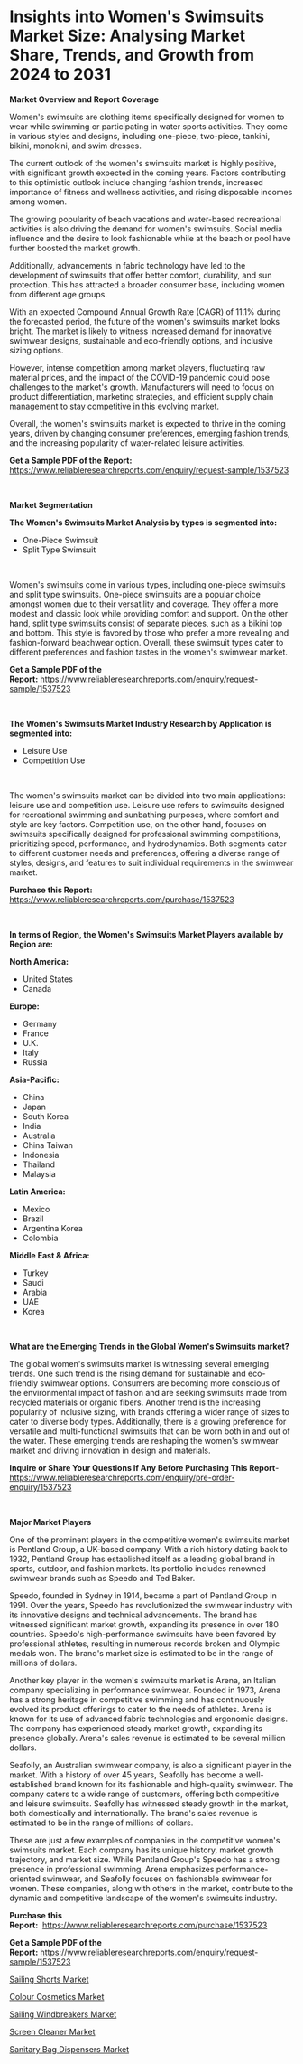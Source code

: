 <p><h1>Insights into Women's Swimsuits Market Size: Analysing Market Share, Trends, and Growth from 2024 to 2031</h1></p><p><strong>Market Overview and Report Coverage</strong></p>
<p><p>Women's swimsuits are clothing items specifically designed for women to wear while swimming or participating in water sports activities. They come in various styles and designs, including one-piece, two-piece, tankini, bikini, monokini, and swim dresses.</p><p>The current outlook of the women's swimsuits market is highly positive, with significant growth expected in the coming years. Factors contributing to this optimistic outlook include changing fashion trends, increased importance of fitness and wellness activities, and rising disposable incomes among women.</p><p>The growing popularity of beach vacations and water-based recreational activities is also driving the demand for women's swimsuits. Social media influence and the desire to look fashionable while at the beach or pool have further boosted the market growth.</p><p>Additionally, advancements in fabric technology have led to the development of swimsuits that offer better comfort, durability, and sun protection. This has attracted a broader consumer base, including women from different age groups.</p><p>With an expected Compound Annual Growth Rate (CAGR) of 11.1% during the forecasted period, the future of the women's swimsuits market looks bright. The market is likely to witness increased demand for innovative swimwear designs, sustainable and eco-friendly options, and inclusive sizing options.</p><p>However, intense competition among market players, fluctuating raw material prices, and the impact of the COVID-19 pandemic could pose challenges to the market's growth. Manufacturers will need to focus on product differentiation, marketing strategies, and efficient supply chain management to stay competitive in this evolving market.</p><p>Overall, the women's swimsuits market is expected to thrive in the coming years, driven by changing consumer preferences, emerging fashion trends, and the increasing popularity of water-related leisure activities.</p></p>
<p><strong>Get a Sample PDF of the Report:</strong> <a href="https://www.reliableresearchreports.com/enquiry/request-sample/1537523">https://www.reliableresearchreports.com/enquiry/request-sample/1537523</a></p>
<p>&nbsp;</p>
<p><strong>Market Segmentation</strong></p>
<p><strong>The Women's Swimsuits Market Analysis by types is segmented into:</strong></p>
<p><ul><li>One-Piece Swimsuit</li><li>Split Type Swimsuit</li></ul></p>
<p>&nbsp;</p>
<p><p>Women's swimsuits come in various types, including one-piece swimsuits and split type swimsuits. One-piece swimsuits are a popular choice amongst women due to their versatility and coverage. They offer a more modest and classic look while providing comfort and support. On the other hand, split type swimsuits consist of separate pieces, such as a bikini top and bottom. This style is favored by those who prefer a more revealing and fashion-forward beachwear option. Overall, these swimsuit types cater to different preferences and fashion tastes in the women's swimwear market.</p></p>
<p><strong>Get a Sample PDF of the Report:</strong>&nbsp;<a href="https://www.reliableresearchreports.com/enquiry/request-sample/1537523">https://www.reliableresearchreports.com/enquiry/request-sample/1537523</a></p>
<p>&nbsp;</p>
<p><strong>The Women's Swimsuits Market Industry Research by Application is segmented into:</strong></p>
<p><ul><li>Leisure Use</li><li>Competition Use</li></ul></p>
<p>&nbsp;</p>
<p><p>The women's swimsuits market can be divided into two main applications: leisure use and competition use. Leisure use refers to swimsuits designed for recreational swimming and sunbathing purposes, where comfort and style are key factors. Competition use, on the other hand, focuses on swimsuits specifically designed for professional swimming competitions, prioritizing speed, performance, and hydrodynamics. Both segments cater to different customer needs and preferences, offering a diverse range of styles, designs, and features to suit individual requirements in the swimwear market.</p></p>
<p><strong>Purchase this Report:</strong>&nbsp; <a href="https://www.reliableresearchreports.com/purchase/1537523">https://www.reliableresearchreports.com/purchase/1537523</a></p>
<p>&nbsp;</p>
<p><strong>In terms of Region, the Women's Swimsuits Market Players available by Region are:</strong></p>
<p>
    <p> <strong> North America: </strong>
        <ul>
            <li>United States</li>
            <li>Canada</li>
        </ul>
        </p> 
    <p> <strong> Europe: </strong>
        <ul>
            <li>Germany</li>
            <li>France</li>
            <li>U.K.</li>
            <li>Italy</li>
            <li>Russia</li>
        </ul>
        </p> 
    <p> <strong> Asia-Pacific: </strong>
        <ul>
            <li>China</li>
            <li>Japan</li>
            <li>South Korea</li>
            <li>India</li>
            <li>Australia</li>
            <li>China Taiwan</li>
            <li>Indonesia</li>
            <li>Thailand</li>
            <li>Malaysia</li>
        </ul>
        </p> 
    <p> <strong> Latin America: </strong>
        <ul>
            <li>Mexico</li>
            <li>Brazil</li>
            <li>Argentina Korea</li>
            <li>Colombia</li>
        </ul>
        </p> 
    <p> <strong> Middle East & Africa: </strong>
        <ul>
            <li>Turkey</li>
            <li>Saudi</li>
            <li>Arabia</li>
            <li>UAE</li>
            <li>Korea</li>
        </ul>
    </p>
    </p>
<p>&nbsp;</p>
<p><strong>What are the Emerging Trends in the Global Women's Swimsuits market?</strong></p>
<p><p>The global women's swimsuits market is witnessing several emerging trends. One such trend is the rising demand for sustainable and eco-friendly swimwear options. Consumers are becoming more conscious of the environmental impact of fashion and are seeking swimsuits made from recycled materials or organic fibers. Another trend is the increasing popularity of inclusive sizing, with brands offering a wider range of sizes to cater to diverse body types. Additionally, there is a growing preference for versatile and multi-functional swimsuits that can be worn both in and out of the water. These emerging trends are reshaping the women's swimwear market and driving innovation in design and materials.</p></p>
<p><strong>Inquire or Share Your Questions If Any Before Purchasing This Report</strong>- <a href="https://www.reliableresearchreports.com/enquiry/pre-order-enquiry/1537523">https://www.reliableresearchreports.com/enquiry/pre-order-enquiry/1537523</a></p>
<p>&nbsp;</p>
<p><strong>Major Market Players</strong></p>
<p><p>One of the prominent players in the competitive women's swimsuits market is Pentland Group, a UK-based company. With a rich history dating back to 1932, Pentland Group has established itself as a leading global brand in sports, outdoor, and fashion markets. Its portfolio includes renowned swimwear brands such as Speedo and Ted Baker.</p><p>Speedo, founded in Sydney in 1914, became a part of Pentland Group in 1991. Over the years, Speedo has revolutionized the swimwear industry with its innovative designs and technical advancements. The brand has witnessed significant market growth, expanding its presence in over 180 countries. Speedo's high-performance swimsuits have been favored by professional athletes, resulting in numerous records broken and Olympic medals won. The brand's market size is estimated to be in the range of millions of dollars.</p><p>Another key player in the women's swimsuits market is Arena, an Italian company specializing in performance swimwear. Founded in 1973, Arena has a strong heritage in competitive swimming and has continuously evolved its product offerings to cater to the needs of athletes. Arena is known for its use of advanced fabric technologies and ergonomic designs. The company has experienced steady market growth, expanding its presence globally. Arena's sales revenue is estimated to be several million dollars.</p><p>Seafolly, an Australian swimwear company, is also a significant player in the market. With a history of over 45 years, Seafolly has become a well-established brand known for its fashionable and high-quality swimwear. The company caters to a wide range of customers, offering both competitive and leisure swimsuits. Seafolly has witnessed steady growth in the market, both domestically and internationally. The brand's sales revenue is estimated to be in the range of millions of dollars.</p><p>These are just a few examples of companies in the competitive women's swimsuits market. Each company has its unique history, market growth trajectory, and market size. While Pentland Group's Speedo has a strong presence in professional swimming, Arena emphasizes performance-oriented swimwear, and Seafolly focuses on fashionable swimwear for women. These companies, along with others in the market, contribute to the dynamic and competitive landscape of the women's swimsuits industry.</p></p>
<p><strong>Purchase this Report:</strong>&nbsp;&nbsp;<a href="https://www.reliableresearchreports.com/purchase/1537523">https://www.reliableresearchreports.com/purchase/1537523</a></p>
<p></p>
<p><strong>Get a Sample PDF of the Report:</strong>&nbsp;<a href="https://www.reliableresearchreports.com/enquiry/request-sample/1537523">https://www.reliableresearchreports.com/enquiry/request-sample/1537523</a></p>
<p><p><a href="https://github.com/elizabethdagraca/Market-Research-Report-List-1/blob/main/sailing-shorts-market.md">Sailing Shorts Market</a></p><p><a href="https://github.com/lababdou/Market-Research-Report-List-1/blob/main/colour-cosmetics-market.md">Colour Cosmetics Market</a></p><p><a href="https://github.com/indrystar/Market-Research-Report-List-1/blob/main/sailing-windbreakers-market.md">Sailing Windbreakers Market</a></p><p><a href="https://github.com/khayangel/Market-Research-Report-List-1/blob/main/screen-cleaner-market.md">Screen Cleaner Market</a></p><p><a href="https://github.com/juniordelafrance/Market-Research-Report-List-1/blob/main/sanitary-bag-dispensers-market.md">Sanitary Bag Dispensers Market</a></p></p>